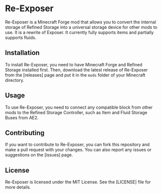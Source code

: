 # Re-Exposer

Re-Exposer is a Minecraft Forge mod that allows you to convert the internal storage of Refined Storage into a universal storage device for other mods to use. It is a rewrite of Exposer. It currently fully supports items and partially supports fluids.

## Installation

To install Re-Exposer, you need to have Minecraft Forge and Refined Storage installed first. Then, download the latest release of Re-Exposer from the [releases] page and put it in the `mods` folder of your Minecraft directory.

## Usage

To use Re-Exposer, you need to connect any compatible block from other mods to the Refined Storage Controller, such as Item and Fluid Storage Buses from AE2.

## Contributing

If you want to contribute to Re-Exposer, you can fork this repository and make a pull request with your changes. You can also report any issues or suggestions on the [issues] page.

## License

Re-Exposer is licensed under the MIT License. See the [LICENSE] file for more details.
